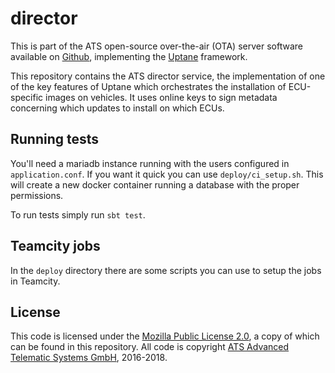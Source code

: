 # director

This is part of the ATS open-source over-the-air (OTA) server software
available on [Github](https://github.com/advancedtelematic),
implementing the [Uptane](https://uptane.github.io/) framework.

This repository contains the ATS director service, the implementation
of one of the key features of Uptane which orchestrates the
installation of ECU-specific images on vehicles. It uses online keys
to sign metadata concerning which updates to install on which ECUs.

## Running tests

You'll need a mariadb instance running with the users configured in
`application.conf`. If you want it quick you can use
`deploy/ci_setup.sh`. This will create a new docker container running
a database with the proper permissions.

To run tests simply run `sbt test`.

## Teamcity jobs

In the `deploy` directory there are some scripts you can use to setup
the jobs in Teamcity.

## License

This code is licensed under the [Mozilla Public License 2.0](LICENSE), a copy of which can be found in this repository. All code is copyright [ATS Advanced Telematic Systems GmbH](https://www.advancedtelematic.com), 2016-2018.
